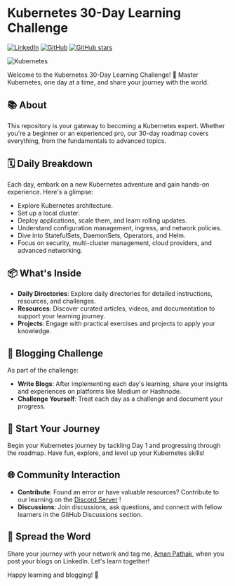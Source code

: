 # Kubernetes 30-Day Learning Challenge
[![LinkedIn](https://img.shields.io/badge/Connect%20with%20me%20on-LinkedIn-blue.svg)](https://www.linkedin.com/in/aman-devops/)
[![GitHub](https://img.shields.io/github/stars/AmanPathak-DevOps.svg?style=social)](https://github.com/AmanPathak-DevOps)
[![GitHub stars](https://img.shields.io/github/stars/AmanPathak-DevOps/30DaysOfKubernetes)](https://github.com/AmanPathak-DevOps/30DaysOfKubernetes/stargazers)

![Kubernetes](https://www.logo.wine/a/logo/Kubernetes/Kubernetes-Logo.wine.svg)

Welcome to the Kubernetes 30-Day Learning Challenge! 🚀 Master Kubernetes, one day at a time, and share your journey with the world.

## 📚 About

This repository is your gateway to becoming a Kubernetes expert. Whether you're a beginner or an experienced pro, our 30-day roadmap covers everything, from the fundamentals to advanced topics.

## 🗓️ Daily Breakdown

Each day, embark on a new Kubernetes adventure and gain hands-on experience. Here's a glimpse:

- Explore Kubernetes architecture.
- Set up a local cluster.
- Deploy applications, scale them, and learn rolling updates.
- Understand configuration management, ingress, and network policies.
- Dive into StatefulSets, DaemonSets, Operators, and Helm.
- Focus on security, multi-cluster management, cloud providers, and advanced networking.

## 📦 What's Inside

- **Daily Directories**: Explore daily directories for detailed instructions, resources, and challenges.
- **Resources**: Discover curated articles, videos, and documentation to support your learning journey.
- **Projects**: Engage with practical exercises and projects to apply your knowledge.

## 📝 Blogging Challenge

As part of the challenge:
- **Write Blogs**: After implementing each day's learning, share your insights and experiences on platforms like Medium or Hashnode.
- **Challenge Yourself**: Treat each day as a challenge and document your progress.

## 🚗 Start Your Journey

Begin your Kubernetes journey by tackling Day 1 and progressing through the roadmap. Have fun, explore, and level up your Kubernetes skills!

## 🌐 Community Interaction

- **Contribute**: Found an error or have valuable resources? Contribute to our learning on the [Discord Server](https://discord.gg/GNPYJZvz) !
- **Discussions**: Join discussions, ask questions, and connect with fellow learners in the GitHub Discussions section.

## 📢 Spread the Word

Share your journey with your network and tag me, [Aman Pathak](https://www.linkedin.com/in/aman-devops), when you post your blogs on LinkedIn. Let's learn together!


Happy learning and blogging! 🌟
